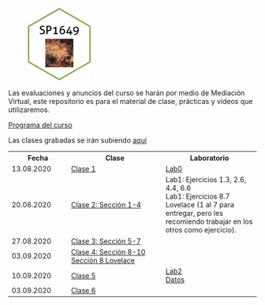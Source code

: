 <figure>
  <img src="baseplot.png" width="30%">
</figure>

Las evaluaciones y anuncios del curso se harán por medio de Mediación Virtual, este repositorio es para el material de clase, prácticas y vídeos que utilizaremos. 

[Programa del curso](https://malfaro2.github.io/SP1649-II20/SP1649-Espacial.pdf)

Las clases grabadas se irán subiendo [aquí](https://www.youtube.com/playlist?list=PLW5rGCVcTo7NFnek2ni4WhNqty9Iu2qRA) 

<table style="width:100%">
  <tr>
    <th width="10%"> Fecha </th>
    <th width="25%">  Clase </th>
    <th width="25%">  Laboratorio </th>
  </tr>
    <tr>
    <td width="10%"> 13.08.2020 </td>
    <td width="25%">  <a href="SP1649_c01_2020.html">Clase 1</a>  </td>
    <td width="25%">  <a href="SP1649_ejemplo">Lab0</a> </td>
  </tr>
   <tr>
    <td width="10%"> 20.08.2020 </td>
    <td width="25%">  <a href="https://keen-swartz-3146c4.netlify.app/intro.html">Clase 2: Sección 1-4</a>  </td>
    <td width="25%">  Lab1: Ejercicios 1.3, 2.6, 4.4, 6.6  <br>
                      Lab1: Ejercicios 8.7 Lovelace (1 al 7 para entregar, pero les recomiendo trabajar en los otros como ejercicio). </td>
  </tr>
     <tr>
    <td width="10%"> 27.08.2020 </td>
    <td width="25%">  <a href="https://keen-swartz-3146c4.netlify.app/geommanip.html">Clase 3: Sección 5-7</a>  </td>
    <td width="25%">   </td>
  </tr>
     <tr>
    <td width="10%"> 03.09.2020 </td>
    <td width="25%">  <a href="https://keen-swartz-3146c4.netlify.app/plotting.html">Clase 4: Sección 8-10</a> <br>
                      <a href="https://geocompr.robinlovelace.net/adv-map.html">Sección 8 Lovelace </a> </td>
    <td width="25%">    </td>
  </tr>
     <tr>
    <td width="10%"> 10.09.2020 </td>
    <td width="25%">  <a href="SP1649_c05_2020.html">Clase 5</a>  </td>
    <td width="25%">  <a href="https://malfaro2.github.io/SP1649-II20/SP1649_c05_2020.html#53">Lab2</a>  <br>
       <a href="london_street.csv">Datos</a> </td>
                      
  </tr>
       <tr>
    <td width="10%"> 03.09.2020 </td>
    <td width="25%">  <a href="SP1649_c06_2020.html">Clase 6</a>  </td>
    <td width="25%">  </td>
  </tr>
</table>

